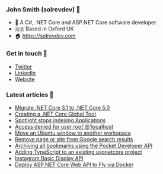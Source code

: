 ### John Smith (solrevdev) :wave:

- 🔭  A C#, .NET Core and ASP.NET Core software developer.
- 🇬🇧  Based in Oxford UK
- 🏠  https://solrevdev.com

### Get in touch 📧

- [Twitter](https://twitter.com/solrevdev)
- [LinkedIn](https://www.linkedin.com/in/solrevdev)
- [Website](https://solrevdev.com/about/)

### Latest articles 📩 
<!-- BLOG-POST-LIST:START -->
- [Migrate .NET Core 3.1 to .NET Core 5.0](https://solrevdev.com/2020/11/13/how-to-migrate-from-dotnet-core-31-to-dotnet-core-50.html)
- [Creating a .NET Core Global Tool](https://solrevdev.com/2020/10/05/creating-a.net-core-global-tool.html)
- [Spotlight stops indexing Applications](https://solrevdev.com/2020/10/02/spotlight-stops-indexing-applications.html)
- [Access denied for user root'@'localhost](https://solrevdev.com/2020/09/30/access-denied-for-user-root-localhost.html)
- [Move an Ubuntu window to another workspace](https://solrevdev.com/2020/06/11/move-an-ubuntu-window-to-another-workspace.html)
- [Remove page or site from Google search results](https://solrevdev.com/2020/06/08/remove-page-or-site-from-google-search.html)
- [Archiving all bookmarks using the Pocket Developer API](https://solrevdev.com/2020/06/07/archive-all-bookmarks-using-the-pocket-developer-api.html)
- [Adding TypeScript to an existing aspnetcore project](https://solrevdev.com/2020/06/06/adding-typescript-to-existing-aspnetcore-projects.html)
- [Instagram Basic Display API](https://solrevdev.com/2020/05/28/instagram-basic-display-api.html)
- [Deploy ASP.NET Core Web API to Fly via Docker](https://solrevdev.com/2020/05/18/deploy-aspnet-core-web-api-to-fly-via-docker.html)
<!-- BLOG-POST-LIST:END -->
